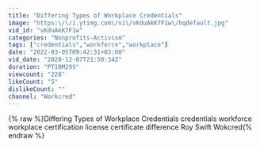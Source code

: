 ```yaml
---
title: "Differing Types of Workplace Credentials"
image: "https:\/\/i.ytimg.com\/vi\/vKduAkK7F1w\/hqdefault.jpg"
vid_id: "vKduAkK7F1w"
categories: "Nonprofits-Activism"
tags: ["credentials","workforce","workplace"]
date: "2022-03-05T09:42:31+03:00"
vid_date: "2020-12-07T21:50:34Z"
duration: "PT10M29S"
viewcount: "228"
likeCount: "5"
dislikeCount: ""
channel: "Workcred"
---
```

{% raw %}Differing Types of Workplace Credentials credentials workforce workplace certification license certificate difference Roy Swift Wokcred{% endraw %}
